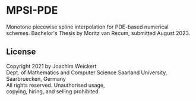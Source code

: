 # MPSI-PDE
Monotone piecewise spline interpolation for PDE-based numerical schemes.
Bachelor's Thesis by Moritz van Recum, submitted August 2023.

## License
Copyright 2021 by Joachim Weickert           
Dept. of Mathematics and Computer Science 
Saarland University, Saarbruecken, Germany    
All rights reserved. Unauthorised usage,      
copying, hiring, and selling prohibited.      
